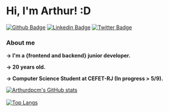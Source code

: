 # Hi, I'm Arthur! :D

[![Github Badge](https://img.shields.io/badge/-Github-000?style=flat-square&logo=Github&logoColor=white&link=https://github.com/arthurdpcm)](https://github.com/arthurdpcm)
[![Linkedin Badge](https://img.shields.io/badge/-LinkedIn-blue?style=flat-square&logo=Linkedin&logoColor=white&link=https://www.linkedin.com/in/arthurdpcm/)](https://www.linkedin.com/in/arthurdpcm/)
[![Twitter Badge](https://img.shields.io/badge/-Twitter-1ca0f1?style=flat-square&labelColor=1ca0f1&logo=twitter&logoColor=white&link=https://twitter.com/arthurdpcm)](https://twitter.com/arthurdpcm)


### About me
<p><b>-> I'm a {frontend and backend} junior developer.</b></p>
<p><b>-> 20 years old.</b></p>
<p><b>-> Computer Science Student at CEFET-RJ (In progress > 5/9).</b></p>

[![Arthurdpcm's GitHub stats](https://github-readme-stats.vercel.app/api?username=arthurdpcm&theme=radical&show_icons=true&count_private=true)](https://github.com/arthurdpcm/github-readme-stats)
</br>
</br>
[![Top Langs](https://github-readme-stats.vercel.app/api/top-langs/?username=arthurdpcm&langs_count=8)](https://github.com/arthurdpcm/github-readme-stats)

